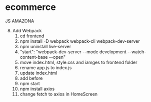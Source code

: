 # ecommerce

JS AMAZONA

8. Add Webpack
    1. cd frontend
    2. npm install -D webpack webpack-cli webpack-dev-server
    3. npm uninstall live-server
    4. "start": "webpack-dev-server --mode development --watch-content-base --open"
    5. move index.html, style.css and iamges to frontend folder
    6. rename app.js to index.js
    7. update index.html
    8. add <script src =  "main.js"></script> before </body>
    9. npm start
    10. npm install axios
    11. change fetch to axios in HomeScreen
    